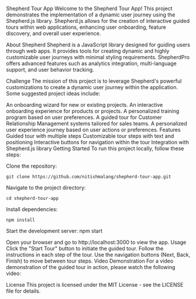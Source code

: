 Shepherd Tour App
Welcome to the Shepherd Tour App! This project demonstrates the implementation of a dynamic user journey using the Shepherd.js library. Shepherd.js allows for the creation of interactive guided tours within web applications, enhancing user onboarding, feature discovery, and overall user experience.

About Shepherd
Shepherd is a JavaScript library designed for guiding users through web apps. It provides tools for creating dynamic and highly customizable user journeys with minimal styling requirements. ShepherdPro offers advanced features such as analytics integration, multi-language support, and user behavior tracking.

Challenge
The mission of this project is to leverage Shepherd's powerful customizations to create a dynamic user journey within the application. Some suggested project ideas include:

An onboarding wizard for new or existing projects.
An interactive onboarding experience for products or projects.
A personalized training program based on user preferences.
A guided tour for Customer Relationship Management systems tailored for sales teams.
A personalized user experience journey based on user actions or preferences.
Features
Guided tour with multiple steps
Customizable tour steps with text and positioning
Interactive buttons for navigation within the tour
Integration with Shepherd.js library
Getting Started
To run this project locally, follow these steps:

Clone the repository:

`git clone https://github.com/nitishmalang/shepherd-tour-app.git`

Navigate to the project directory:

`cd shepherd-tour-app`

Install dependencies:

`npm install`

Start the development server:
npm start

Open your browser and go to http://localhost:3000 to view the app.
Usage
Click the "Start Tour" button to initiate the guided tour. Follow the instructions in each step of the tour. Use the navigation buttons (Next, Back, Finish) to move between tour steps. Video Demonstration For a video demonstration of the guided tour in action, please watch the following video:

License
This project is licensed under the MIT License - see the LICENSE file for details.
